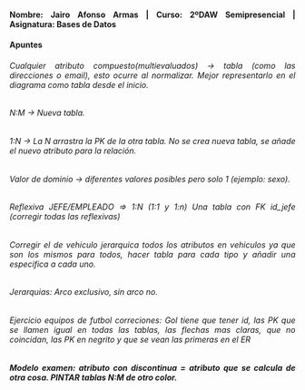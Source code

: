 <div align="justify">

#### **Nombre: Jairo Afonso Armas | Curso: 2ºDAW Semipresencial | Asignatura: Bases de Datos** 
#### **Apuntes**

###### Cualquier atributo compuesto(multievaluados) -> tabla (como las direcciones o email), esto ocurre al normalizar. Mejor representarlo en el diagrama como tabla desde el inicio.
###### N:M -> Nueva tabla.
###### 1:N -> La N arrastra la PK de la otra tabla. No se crea nueva tabla, se añade el nuevo atributo para la relación.
###### Valor de dominio -> diferentes valores posibles pero solo 1 (ejemplo: sexo).
###### Reflexiva JEFE/EMPLEADO => 1:N (1:1 y 1:n) Una tabla con FK id_jefe (corregir todas las reflexivas)
###### Corregir el de vehiculo jerarquica todos los atributos en vehiculos ya que son los mismos para todos, hacer tabla para cada tipo y añadir una especifica a cada uno.
###### Jerarquias: Arco exclusivo, sin arco no.
###### Ejercicio equipos de futbol correciones: Gol tiene que tener id, las PK que se llamen igual en todas las tablas, las flechas mas claras, que no coincidan, las PK en negrito y que se vean las primeras en el ER
##### Modelo examen: atributo con discontinua = atributo que se calcula de otra cosa. PINTAR tablas N:M de otro color.


</div>
